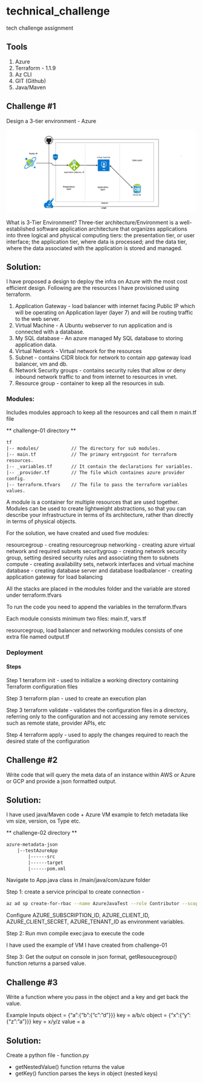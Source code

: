 # technical_challenge
tech challenge assignment

## Tools
1. Azure
2. Terraform - 1.1.9
3. Az CLI
4. GIT (Github)
5. Java/Maven

## Challenge #1
Design a 3-tier environment - Azure

![Screenshot](./screenshots/azure-template.jpg)

What is 3-Tier Environment?
Three-tier architecture/Environment is a well-established software application architecture that organizes applications into three logical and physical computing tiers: the presentation tier, or user interface; the application tier, where data is processed; and the data tier, where the data associated with the application is stored and managed.

## Solution:
I have proposed a design to deploy the infra on Azure with the most cost efficient design. Following are the resources I have provisioned using terraform.

1. Application Gateway - load balancer with internet facing Public IP which will be operating on Application layer (layer 7) and will be routing traffic to the web server.
2. Virtual Machine - A Ubuntu webserver to run application and is connected with a database.
3. My SQL database - An azure managed My SQL database to storing application data.
4. Virtual Network - Virtual network for the resources
5. Subnet - contains CIDR block for network to contain app gateway load balancer, vm and db.
6. Network Security groups - contains security rules that allow or deny inbound network traffic to and from internet to resources in vnet.
7. Resource group - container to keep all the resources in sub.

### Modules: 
Includes modules approach to keep all the resources and call them n main.tf file

** challenge-01 directory **
```
tf
|-- modules/            // The directory for sub modules.
|-- main.tf             // The primary entrypoint for terraform resources.
|-- _variables.tf       // It contain the declarations for variables.
|-- _provider.tf        // The file which containes azure provider config.
|-- terraform.tfvars    // The file to pass the terraform variables values.
```

A module is a container for multiple resources that are used together. Modules can be used to create lightweight abstractions, so that you can describe your infrastructure in terms of its architecture, rather than directly in terms of physical objects.

For the solution, we have created and used five modules:

resourcegroup - creating resourcegroup
networking - creating azure virtual network and required subnets
securitygroup - creating network security group, setting desired security rules and associating them to subnets
compute - creating availability sets, network interfaces and virtual machine
database - creating database server and database
loadbalancer - creating application gateway for load balancing

All the stacks are placed in the modules folder and the variable are stored under terraform.tfvars

To run the code you need to append the variables in the terraform.tfvars

Each module consists minimum two files: main.tf, vars.tf

resourcegroup, load balancer and networking modules consists of one extra file named output.tf

### Deployment

#### Steps

Step 1 terraform init - used to initialize a working directory containing Terraform configuration files

Step 3 terraform plan - used to create an execution plan

Step 3 terraform validate - validates the configuration files in a directory, referring only to the configuration and not accessing any remote services such as remote state, provider APIs, etc

Step 4 terraform apply - used to apply the changes required to reach the desired state of the configuration

## Challenge #2
Write code that will query the meta data of an instance within AWS or Azure or GCP and provide a json formatted output.

## Solution:

I have used java/Maven code + Azure VM example to fetch metadata like vm size, version, os Type etc. 

** challenge-02 directory **
```
azure-metadata-json
    |--testAzureApp
        |------src
        |------target
        |------pom.xml
```
Navigate to App.java class in /main/java/com/azure folder 

Step 1: create a service principal to create connection - 
``` bash
az ad sp create-for-rbac --name AzureJavaTest --role Contributor --scopes "/subscriptions/<subid> 
```
Configure AZURE_SUBSCRIPTION_ID, AZURE_CLIENT_ID, AZURE_CLIENT_SECRET, AZURE_TENANT_ID as environment variables.

Step 2: Run mvn compile exec:java to execute the code

I have used the example of VM I have created from challenge-01

Step 3: Get the output on console in json format, getResoucegroup() function returns a parsed value.

## Challenge #3
Write a function where you pass in the object and a key and get back the value. 

Example Inputs
object = {“a”:{“b”:{“c”:”d”}}}
key = a/b/c
object = {“x”:{“y”:{“z”:”a”}}}
key = x/y/z
value = a

## Solution:

Create a python file - function.py

- getNestedValue() function returns the value
- getKey() function parses the keys in object (nested keys)
